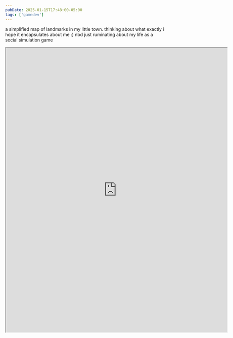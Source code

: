 ```yaml
---
pubDate: 2025-01-15T17:48:00-05:00
tags: ['gamedev']
---
```


a simplified map of landmarks in my little town. thinking about what exactly i hope it encapsulates about me :) nbd just ruminating about my life as a social simulation game

<iframe src='https://iconix.github.io/rc-impossible-town/nadj-land/' title='simplified map of town landmarks' width='700' height='900'></iframe>
